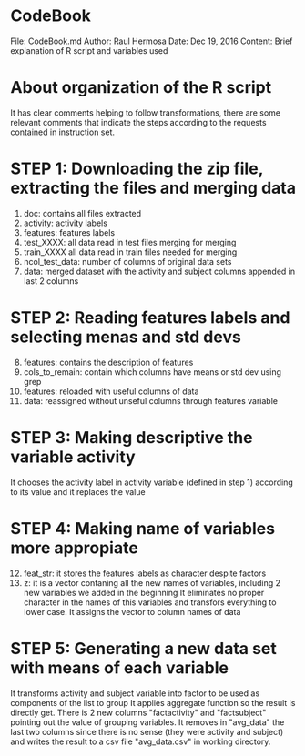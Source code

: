 # CodeBook
File: CodeBook.md
Author: Raul Hermosa
Date: Dec 19, 2016
Content: Brief explanation of R script and variables used

# About organization of the R script
It has clear comments helping to follow transformations, there are some relevant comments that indicate the steps according to the requests contained in instruction set.

# STEP 1: Downloading the zip file, extracting the files and merging data
1. doc: contains all files extracted
2. activity: activity labels
3. features: features labels
4. test_XXXX: all data read in test files merging for merging
5. train_XXXX all data read in train files needed for merging
6. ncol_test_data: number of columns of original data sets
7. data: merged dataset with the activity and subject columns appended in last 2 columns

# STEP 2: Reading features labels and selecting menas and std devs
8. features: contains the description of features
9. cols_to_remain: contain which columns have means or std dev using grep
10. features: reloaded with useful columns of data
11. data: reassigned without unseful columns through features variable

# STEP 3: Making descriptive the variable activity
It chooses the activity label in activity variable (defined in step 1) according to its value and it replaces the value

# STEP 4: Making name of variables more appropiate
12. feat_str: it stores the features labels as character despite factors
13. z: it is a vector contaning all the new names of variables, including 2 new variables we added in the beginning
It eliminates no proper character in the names of this variables and transfors everything to lower case.
It assigns the vector to column names of data

# STEP 5: Generating a new data set with means of each variable
It transforms activity and subject variable into factor to be used as components of the list to group
It applies aggregate function so the result is directly get. There is 2 new columns "factactivity" and "factsubject" pointing out the value of grouping variables.
It removes in "avg_data" the last two columns since there is no sense (they were activity and subject) and writes the result to a csv file "avg_data.csv" in working directory.

